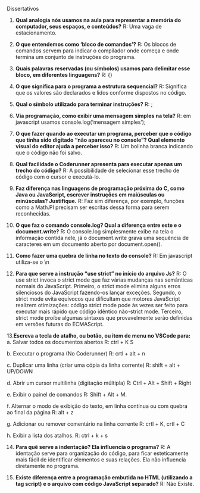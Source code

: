 Dissertativos
1.	**Qual analogia nós usamos na aula para representar a memória do computador, seus espaços, e conteúdos?**
R: Uma vaga de estacionamento.

2.	**O que entendemos como ‘bloco de comandos’?**
R: Os blocos de comandos servem para indicar o compilador onde começa e onde termina um conjunto de instruções do programa.

3.	**Quais palavras reservadas (ou símbolos) usamos para delimitar esse bloco, em diferentes linguagens?**
R: {}

4.	**O que significa para o programa a estrutura sequencial?**
R: Significa que os valores são declarados e lidos conforme dispostos no código.

5.	**Qual o símbolo utilizado para terminar instruções?**
R: ;

6.	**Via programação, como exibir uma mensagem simples na tela?**
R: em javascript usamos console.log(‘mensagem simples’);

7.	**O que fazer quando ao executar um programa, perceber que o código que tinha sido digitado “não apareceu no console”? Qual elemento visual do editor ajuda a perceber isso?**
R: Um bolinha branca indicando que o código não foi salvo.

8.	**Qual facilidade o Coderunner apresenta para executar apenas um trecho do código?**
R: A possibilidade de selecionar esse trecho de código com o cursor e executá-lo.

9.	**Faz diferença nas linguagens de programação próxima do C, como Java ou JavaScript, escrever instruções em maiúsculas ou minúsculas? Justifique.**
R: Faz sim diferença, por exemplo, funções como a Math.PI precisam ser escritas dessa forma para serem reconhecidas.

10.	**O que faz o comando console.log? Qual a diferença entre este e o document.write?**
R: O console.log simplesmente exibe na tela o informação contida nele, já o document.write grava uma sequência de caracteres em um documento aberto por document.open().

11.	**Como fazer uma quebra de linha no texto do console?**
R: Em javascript utiliza-se o \n

12.	**Para que serve a instrução “use strict” no início do arquivo Js?**
R: O use strict invoca o strict mode que faz várias mudanças nas semânticas normais do JavaScript. Primeiro, o strict mode elimina alguns erros silenciosos do JavaScript fazendo-os lançar exceções. Segundo, o strict mode evita equívocos que dificultam que motores JavaScript realizem otimizações: código strict mode pode às vezes ser feito para executar mais rápido que código idêntico não-strict mode. Terceiro, strict mode proíbe algumas sintaxes que provavelmente serão definidas em versões futuras do ECMAScript.

13.**Escreva a tecla de atalho, ou botão, ou item de menu no VSCode para:**
a.	Salvar todos os documentos abertos
R: ctrl + K S

b.	Executar o programa (No Coderunner)
R:  crtl + alt + n

c.	Duplicar uma linha (criar uma cópia da linha corrente)
R: shift + alt + UP/DOWN

d.	Abrir um cursor multilinha (digitação múltipla)
R: Ctrl + Alt + Shift + Right

e.	Exibir o painel de comandos
R: Shift + Alt + M.

f.	Alternar o modo de exibição do texto, em linha contínua ou com quebra ao final da página
R: alt + z

g.	Adicionar ou remover comentário na linha corrente
R: crtl + K, crtl + C

h.	Exibir a lista dos atalhos.
R: ctrl + k + s


14.	**Para quê serve a indentação? Ela influencia o programa?**
R: A identação serve para organização do código, para ficar esteticamente mais fácil de identificar elementos e suas relações. Ela não influencia diretamente no programa.

15.	**Existe diferença entre a programação embutida no HTML (utilizando a tag script) e o arquivo com código JavaScript separado?**
R: Não Existe.
